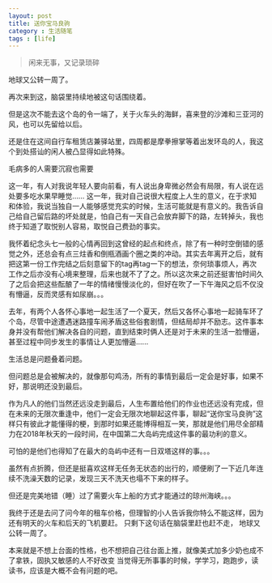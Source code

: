 ```yaml
---
layout: post
title: 送你宝马良驹
category : 生活随笔
tags : [life]
---
```


>闲来无事，又记录琐碎

地球又公转一周了。

再次来到这，脑袋里持续地被这句话围绕着。

但是这次不能去这个岛的令一端了，关于火车头的海鲜，喜来登的沙滩和三亚河的风，也可以先留给以后。

还是住在这间自行车租赁店兼驿站里，四周都是摩拳擦掌等着出发环岛的人，我这个到处搭讪的闲人被凸显得如此特殊。

毛病多的人需要沉寂也需要

这一年，有人对我说年轻人要向前看，有人说出身卑微必然会有局限，有人说在远处要多吃水果早睡觉……
这一年，我对自己说很大程度上人生的意义，在于求知和体验，我说当独自一人能够感觉充实的时候，生活可能就是有意义的。我告诉自己给自己留后路的坏处就是，怕自己有一天自己会放弃脚下的路，左转掉头，我也终于知道了取悦别人容易，取悦自己费劲的事实。

我怀着纪念头七一般的心情再回到这曾经的起点和终点，除了有一种时空倒错的感觉之外，还总会有点三炷香和倒瓶酒画个圈之类的冲动。其实去年离开之后，就有把这第一份工作完结之后刻意留下的tag再tag一下的想法，奈何琐事烦人，再次工作之后亦没有心境来整理，后来也就不了了之。所以这次来之前还挺害怕时间久了之后会把这些酝酿了一年的情绪慢慢淡化的，但好在吹了一下午海风之后不仅没有懵逼，反而灵感有如尿崩。。。

去年，有两个人各怀心事地一起生活了一个夏天，然后又各怀心事地一起骑车环了个岛，尽管中途遭遇迷路撞车闹矛盾这些俗套剧情，但结局却并不励志。这件事本身并没有帮他们解决各自的问题，直到结束时俩人还是对于未来的生活一脸懵逼，甚至过程中同步发生的事情让人更加懵逼......

生活总是问题叠着问题。

但问题总是会被解决的，就像那句鸡汤，所有的事情到最后一定会是好事，如果不好，那说明还没到最后。

作为凡人的他们当然还远没走到最后，人生布置给他们的作业也还远没有完成，但在未来的无限次重逢中，他们一定会无限次地聊起这件事，聊起“送你宝马良驹”这样只有彼此才能懂得的梗，到那时如果还能博得相互一笑，那就是他们用尽全部精力在2018年秋天的一段时间，在中国第二大岛屿完成这件事的最功利的意义。

可怕的是他们也得知了在最大的岛屿中还有一日双塔这样的事。。。



虽然有点折腾，但还是挺喜欢这样无任务无状态的出行的，顺便刷了一下近几年连续不洗澡天数的记录，发现三天不洗天也塌不下来的样子。

但还是完美地错（睡）过了需要火车上船的方式才能通过的琼州海峡。。。

我终于还是去问了问今年的租车价格，但理智的小人告诉我你特么不能这样，因为还有明天的火车和后天的飞机要赶。
只剩下这句话在脑袋里赶也赶不走，
地球又公转一周了。

本来就是不想上台面的性格，也不想把自己往台面上推，就像美式加多少奶也成不了拿铁，固执又敏感的人不好改变
当觉得无所事事的时候，学学习，跑跑步，读读书，应该是大概不会有问题的吧。
